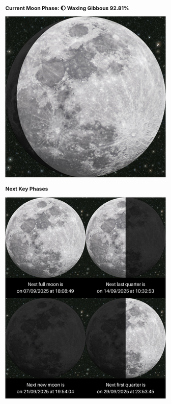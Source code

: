 ### Current Moon Phase: 🌔 Waxing Gibbous 92.81%
![Moon Phase](moonphase.png)
### Next Key Phases
![Gallery](gallery.png)